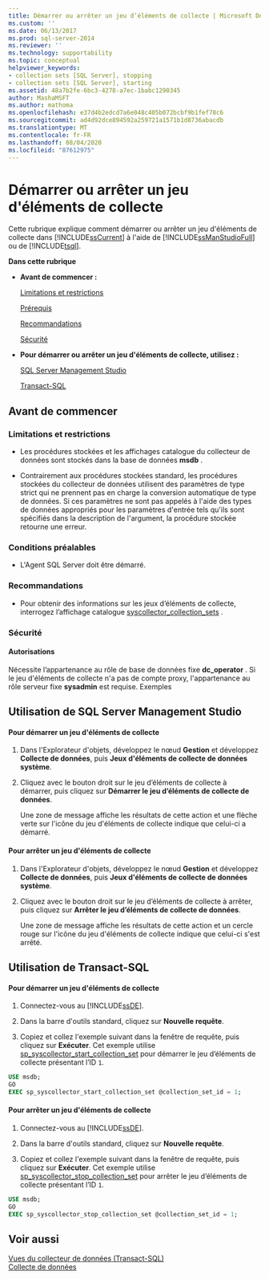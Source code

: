 ```yaml
---
title: Démarrer ou arrêter un jeu d’éléments de collecte | Microsoft Docs
ms.custom: ''
ms.date: 06/13/2017
ms.prod: sql-server-2014
ms.reviewer: ''
ms.technology: supportability
ms.topic: conceptual
helpviewer_keywords:
- collection sets [SQL Server], stopping
- collection sets [SQL Server], starting
ms.assetid: 48a7b2fe-6bc3-4278-a7ec-1babc1290345
author: MashaMSFT
ms.author: mathoma
ms.openlocfilehash: e37d4b2edcd7a6e048c405b072bcbf9b1fef78c6
ms.sourcegitcommit: ad4d92dce894592a259721a1571b1d8736abacdb
ms.translationtype: MT
ms.contentlocale: fr-FR
ms.lasthandoff: 08/04/2020
ms.locfileid: "87612975"
---
```

# <a name="start-or-stop-a-collection-set"></a>Démarrer ou arrêter un jeu d'éléments de collecte
  Cette rubrique explique comment démarrer ou arrêter un jeu d'éléments de collecte dans [!INCLUDE[ssCurrent](../../includes/sscurrent-md.md)] à l'aide de [!INCLUDE[ssManStudioFull](../../includes/ssmanstudiofull-md.md)] ou de [!INCLUDE[tsql](../../includes/tsql-md.md)].  
  
 **Dans cette rubrique**  
  
-   **Avant de commencer :**  
  
     [Limitations et restrictions](#Restrictions)  
  
     [Prérequis](#Prerequisites)  
  
     [Recommandations](#Recommendations)  
  
     [Sécurité](#Security)  
  
-   **Pour démarrer ou arrêter un jeu d'éléments de collecte, utilisez :**  
  
     [SQL Server Management Studio](#SSMSProcedure)  
  
     [Transact-SQL](#TsqlProcedure)  
  
##  <a name="before-you-begin"></a><a name="BeforeYouBegin"></a> Avant de commencer  
  
###  <a name="limitations-and-restrictions"></a><a name="Restrictions"></a> Limitations et restrictions  
  
-   Les procédures stockées et les affichages catalogue du collecteur de données sont stockés dans la base de données **msdb** .  
  
-   Contrairement aux procédures stockées standard, les procédures stockées du collecteur de données utilisent des paramètres de type strict qui ne prennent pas en charge la conversion automatique de type de données. Si ces paramètres ne sont pas appelés à l'aide des types de données appropriés pour les paramètres d'entrée tels qu'ils sont spécifiés dans la description de l'argument, la procédure stockée retourne une erreur.  
  
###  <a name="prerequisites"></a><a name="Prerequisites"></a> Conditions préalables  
  
-   L'Agent SQL Server doit être démarré.  
  
###  <a name="recommendations"></a><a name="Recommendations"></a> Recommandations  
  
-   Pour obtenir des informations sur les jeux d’éléments de collecte, interrogez l’affichage catalogue [syscollector_collection_sets](/sql/relational-databases/system-catalog-views/syscollector-collection-sets-transact-sql) .  
  
###  <a name="security"></a><a name="Security"></a> Sécurité  
  
####  <a name="permissions"></a><a name="Permissions"></a> Autorisations  
 Nécessite l’appartenance au rôle de base de données fixe **dc_operator** . Si le jeu d'éléments de collecte n'a pas de compte proxy, l'appartenance au rôle serveur fixe **sysadmin** est requise. Exemples  
  
##  <a name="using-sql-server-management-studio"></a><a name="SSMSProcedure"></a> Utilisation de SQL Server Management Studio  
  
#### <a name="to-start-a-collection-set"></a>Pour démarrer un jeu d'éléments de collecte  
  
1.  Dans l'Explorateur d'objets, développez le nœud **Gestion** et développez **Collecte de données**, puis **Jeux d'éléments de collecte de données système**.  
  
2.  Cliquez avec le bouton droit sur le jeu d’éléments de collecte à démarrer, puis cliquez sur **Démarrer le jeu d’éléments de collecte de données**.  
  
     Une zone de message affiche les résultats de cette action et une flèche verte sur l'icône du jeu d'éléments de collecte indique que celui-ci a démarré.  
  
#### <a name="to-stop-a-collection-set"></a>Pour arrêter un jeu d'éléments de collecte  
  
1.  Dans l'Explorateur d'objets, développez le nœud **Gestion** et développez **Collecte de données**, puis **Jeux d'éléments de collecte de données système**.  
  
2.  Cliquez avec le bouton droit sur le jeu d’éléments de collecte à arrêter, puis cliquez sur **Arrêter le jeu d’éléments de collecte de données**.  
  
     Une zone de message affiche les résultats de cette action et un cercle rouge sur l'icône du jeu d'éléments de collecte indique que celui-ci s'est arrêté.  
  
##  <a name="using-transact-sql"></a><a name="TsqlProcedure"></a> Utilisation de Transact-SQL  
  
#### <a name="to-start-a-collection-set"></a>Pour démarrer un jeu d'éléments de collecte  
  
1.  Connectez-vous au [!INCLUDE[ssDE](../../../includes/ssde-md.md)].  
  
2.  Dans la barre d'outils standard, cliquez sur **Nouvelle requête**.  
  
3.  Copiez et collez l'exemple suivant dans la fenêtre de requête, puis cliquez sur **Exécuter**. Cet exemple utilise [sp_syscollector_start_collection_set](/sql/relational-databases/system-stored-procedures/sp-syscollector-start-collection-set-transact-sql) pour démarrer le jeu d’éléments de collecte présentant l’ID `1`.  
  
```sql  
USE msdb;  
GO  
EXEC sp_syscollector_start_collection_set @collection_set_id = 1;  
```  
  
#### <a name="to-stop-a-collection-set"></a>Pour arrêter un jeu d'éléments de collecte  
  
1.  Connectez-vous au [!INCLUDE[ssDE](../../../includes/ssde-md.md)].  
  
2.  Dans la barre d'outils standard, cliquez sur **Nouvelle requête**.  
  
3.  Copiez et collez l'exemple suivant dans la fenêtre de requête, puis cliquez sur **Exécuter**. Cet exemple utilise [sp_syscollector_stop_collection_set](/sql/relational-databases/system-stored-procedures/sp-syscollector-stop-collection-set-transact-sql) pour arrêter le jeu d’éléments de collecte présentant l’ID `1`.  
  
```sql  
USE msdb;  
GO  
EXEC sp_syscollector_stop_collection_set @collection_set_id = 1;  
```  
  
## <a name="see-also"></a>Voir aussi  
 [Vues du collecteur de données &#40;Transact-SQL&#41;](/sql/relational-databases/system-catalog-views/data-collector-views-transact-sql)   
 [Collecte de données](data-collection.md)  
  
  

